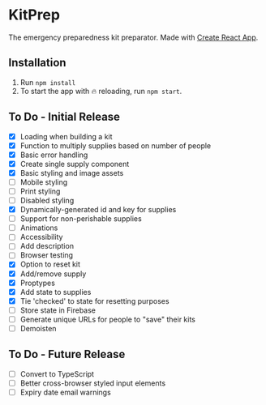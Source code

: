 # KitPrep
The emergency preparedness kit preparator. Made with [Create React App](https://github.com/facebook/create-react-app).

## Installation
1. Run `npm install`
2. To start the app with :fire: reloading, run `npm start`.

## To Do - Initial Release
- [X] Loading when building a kit
- [X] Function to multiply supplies based on number of people
- [X] Basic error handling
- [X] Create single supply component
- [X] Basic styling and image assets
- [ ] Mobile styling
- [ ] Print styling
- [ ] Disabled styling
- [X] Dynamically-generated id and key for supplies
- [ ] Support for non-perishable supplies
- [ ] Animations
- [ ] Accessibility
- [ ] Add description
- [ ] Browser testing
- [X] Option to reset kit
- [X] Add/remove supply
- [X] Proptypes
- [X] Add state to supplies
- [X] Tie 'checked' to state for resetting purposes
- [ ] Store state in Firebase
- [ ] Generate unique URLs for people to "save" their kits
- [ ] Demoisten

## To Do - Future Release
- [ ] Convert to TypeScript
- [ ] Better cross-browser styled input elements
- [ ] Expiry date email warnings